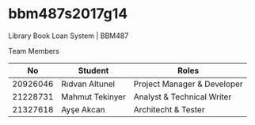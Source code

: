 # bbm487s2017g14
Library Book Loan System | BBM487 

Team Members

| No            | Student         | Roles |
| ------------- |---------------| -----|
| 20926046      | Rıdvan Altunel  | Project Manager & Developer |
| 21228731      | Mahmut Tekinyer |   Analyst & Technical Writer |
| 21327618      | Ayşe Akcan      |   Architecht & Tester |
